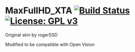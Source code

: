 MaxFullHD_XTA [![Build Status](https://travis-ci.org/OpenVisionE2/RAED-Mod-Skins/MaxFullHD_XTA/MaxFullHD_XTA.svg?branch=master)](https://travis-ci.org/RAED-Mod-Skins/MaxFullHD_XTA) [![License: GPL v3](https://img.shields.io/badge/License-GPLv3-blue.svg)](https://www.gnu.org/licenses/gpl-3.0)
========

Original skin by rogerSSD

Modified to be compatible with Open Vision
